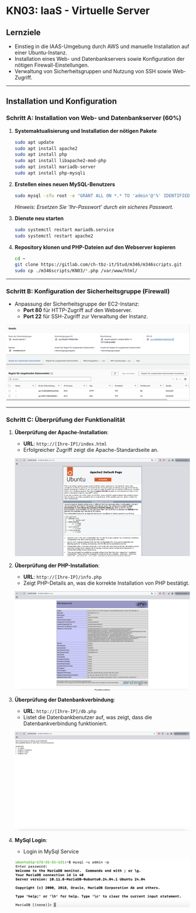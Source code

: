 
# KN03: IaaS - Virtuelle Server

## Lernziele
- Einstieg in die IAAS-Umgebung durch AWS und manuelle Installation auf einer Ubuntu-Instanz.
- Installation eines Web- und Datenbankservers sowie Konfiguration der nötigen Firewall-Einstellungen.
- Verwaltung von Sicherheitsgruppen und Nutzung von SSH sowie Web-Zugriff.

---

## Installation und Konfiguration

### Schritt A: Installation von Web- und Datenbankserver (60%)

1. **Systemaktualisierung und Installation der nötigen Pakete**
   ```bash
   sudo apt update
   sudo apt install apache2
   sudo apt install php
   sudo apt install libapache2-mod-php
   sudo apt install mariadb-server
   sudo apt install php-mysqli
   ```

2. **Erstellen eines neuen MySQL-Benutzers**
   ```bash
   sudo mysql -sfu root -e "GRANT ALL ON *.* TO 'admin'@'%' IDENTIFIED BY 'Ihr-Passwort' WITH GRANT OPTION;"
   ```
   *Hinweis: Ersetzen Sie 'Ihr-Passwort' durch ein sicheres Passwort.*

3. **Dienste neu starten**
   ```bash
   sudo systemctl restart mariadb.service
   sudo systemctl restart apache2
   ```

4. **Repository klonen und PHP-Dateien auf den Webserver kopieren**
   ```bash
   cd ~
   git clone https://gitlab.com/ch-tbz-it/Stud/m346/m346scripts.git
   sudo cp ./m346scripts/KN03/*.php /var/www/html/
   ```

---

### Schritt B: Konfiguration der Sicherheitsgruppe (Firewall)

- Anpassung der Sicherheitsgruppe der EC2-Instanz:
  - **Port 80** für HTTP-Zugriff auf den Webserver.
  - **Port 22** für SSH-Zugriff zur Verwaltung der Instanz.

![Sicherheitsgruppe](images/Sicherheitsgruppe.png)

---

### Schritt C: Überprüfung der Funktionalität

1. **Überprüfung der Apache-Installation**:
   - **URL**: `http://[Ihre-IP]/index.html`
   - Erfolgreicher Zugriff zeigt die Apache-Standardseite an.

   ![Apache Standardseite](images/index.htmlSeite.png)

2. **Überprüfung der PHP-Installation**:
   - **URL**: `http://[Ihre-IP]/info.php`
   - Zeigt PHP-Details an, was die korrekte Installation von PHP bestätigt.

   ![PHP Info Seite](images/info.phpSeite.png)

3. **Überprüfung der Datenbankverbindung**:
   - **URL**: `http://[Ihre-IP]/db.php`
   - Listet die Datenbankbenutzer auf, was zeigt, dass die Datenbankverbindung funktioniert.

   ![Datenbank-Verbindung](images/db.phpSeite.png)

4. **MySql Login**:
   - Login in MySql Service

   ![Datenbank-Verbindung](images/mysqlLogin.png)